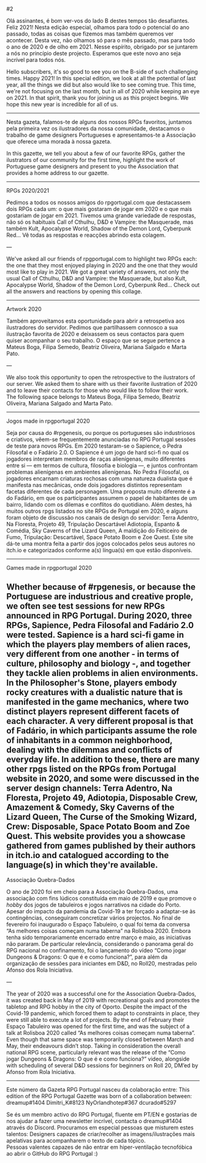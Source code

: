 #2

Olá assinantes, é bom ver-vos do lado B destes tempos tão desafiantes. Feliz 2021! Nesta edição especial, olhamos para todo o potencial do ano passado, todas as coisas que fizemos mas também queremos ver acontecer. Desta vez, não olhamos só para o mês passado, mas para todo o ano de 2020 e de olho em 2021. Nesse espírito, obrigado por se juntarem a nós no princípio deste projecto. Esperamos que este novo ano seja incrível para todos nós. 

Hello subscribers, it's so good to see you on the B-side of such challenging times. Happy 2021! In this special edition, we look at all the potential of last year, all the things we did but also would like to see coming true. This time, we're not focusing on the last month, but in all of 2020 while keeping an eye on 2021. In that spirit, thank you for joining us as this project begins. We hope this new year is incredible for all of us.

---

Nesta gazeta, falamos-te de alguns dos nossos RPGs favoritos, juntamos pela primeira vez os ilustradores da nossa comunidade, destacamos o trabalho de game designers Portugueses e apresentamos-te a Associação que oferece uma morada à nossa gazeta.

In this gazette, we tell you about a few of our favorite RPGs, gather the ilustrators of our community for the first time, highlight the work of Portuguese game designers and present to you the Association that provides a home address to our gazette.

---

RPGs 2020/2021

Pedimos a todos os nossos amigos do rpgortugal.com que destacassem dois RPGs cada um: o que mais gostaram de jogar em 2020 e o que mais gostariam de jogar em 2021. Tivemos uma grande variedade de respostas, não só os habituais Call of Cthulhu, D&D e Vampire: the Masquerade, mas também Kult, Apocalypse World, Shadow of the Demon Lord, Cyberpunk Red... Vê todas as respostas e reacções abrindo esta colagem.

—

We've asked all our friends of rpgportugal.com to highlight two RPGs each: the one that they most enjoyed playing in 2020 and the one that they would most like to play in 2021. We got a great variety of answers, not only the usual Call of Cthulhu, D&D and Vampire: the Masquerade, but also Kult, Apocalypse World, Shadow of the Demon Lord, Cyberpunk Red... Check out all the answers and reactions by opening this collage.

---

Artwork 2020

Também aproveitamos esta oportunidade para abrir a retrospetiva aos ilustradores do servidor. Pedimos que partilhassem connosco a sua ilustração favorita de 2020 e deixassem os seus contactos para quem quiser acompanhar o seu trabalho. O espaço que se segue pertence a Mateus Boga, Filipa Semedo, Beatriz Oliveira, Mariana Salgado e Marta Pato.

—

We also took this opportunity to open the retrospective to the ilustrators of our server. We asked them to share with us their favorite ilustration of 2020 and to leave their contacts for those who would like to follow their work. The following space belongs to Mateus Boga, Filipa Semedo, Beatriz Oliveira, Mariana Salgado and Marta Pato.

---

Jogos made in rpgportugal 2020

Seja por causa do #rpgenesis, ou porque os portugueses são industriosos e criativos, vêem-se frequentemente anunciadas no RPG Portugal sessões de teste para novos RPGs. Em 2020 testaram-se o Sapience, o Pedra Filosofal e o Fadário 2.0. O Sapience é um jogo de hard sci-fi no qual os jogadores interpretam membros de raças alienígenas, muito diferentes entre si — em termos de cultura, filosofia e biologia —, e juntos confrontam problemas alienígenas em ambientes alienígenas. No Pedra Filosofal, os jogadores encarnam criaturas rochosas com uma natureza dualista que é manifesta nas mecânicas, onde dois jogadores distintos representam facetas diferentes de cada personagem. Uma proposta muito diferente é a do Fadário, em que os participantes assumem o papel de habitantes de um bairro, lidando com os dilemas e conflitos do quotidiano. Além destes, há muitos outros rpgs listados no site RPGs de Portugal em 2020, e alguns foram objeto de discussão nos canais de design do servidor: Terra Adentro, Na Floresta, Projeto 49, Tripulação Descartável Adiotopia, Espanto & Comédia, Sky Caverns of the Lizard Queen, A maldição do Feiticeiro de Fumo, Tripulação: Descartável, Space Potato Boom e Zoe Quest. Este site dá-te uma montra feita a partir dos jogos colocados pelos seus autores no itch.io e categorizados conforme a(s) língua(s) em que estão disponíveis.

---
Games made in rpgportugal 2020

Whether because of #rpgenesis, or because the Portuguese are industrious and creative prople, we often see test sessions for new RPGs announced in RPG Portugal. During 2020, three RPGs,  Sapience, Pedra Filosofal and Fadário 2.0 were tested. Sapience is a hard sci-fi game in which the players play members of alien races, very different from one another - in terms of culture, philosophy and biology -, and together they tackle alien problems in alien environments. In the Philosopher's Stone, players embody rocky creatures with a dualistic nature that is manifested in the game mechanics, where two distinct players represent different facets of each character. A very different proposal is that of Fadário, in which participants assume the role of inhabitants in a common neighborhood, dealing with the dilemmas and conflicts of everyday life. In addition to these, there are many other rpgs listed on the RPGs from Portugal website in 2020, and some were discussed in the server design channels: Terra Adentro, Na Floresta, Projeto 49, Adiotopia, Disposable Crew, Amazement & Comedy, Sky Caverns of the Lizard Queen, The Curse of the Smoking Wizard, Crew: Disposable, Space Potato Boom and Zoe Quest. This website provides you a showcase gathered from games published by their authors in itch.io and catalogued according to the language(s) in which they're available.
---

Associação Quebra-Dados

O ano de 2020 foi em cheio para a Associação Quebra-Dados, uma associação com fins lúdicos constituída em maio de 2019 e que promove o _hobby_ dos jogos de tabuleiros e jogos narrativos na cidade do Porto. Apesar do impacto da pandemia da Covid-19 a ter forçado a adaptar-se às contingências, conseguiram concretizar vários projectos. No final de fevereiro foi inaugurado o Espaço Tabuleiro, o qual foi tema da conversa “As melhores coisas começam numa taberna” na Rolisboa 2020. Embora tenha sido temporariamente encerrado entre março e maio, as iniciativas não pararam. De particular relevância, considerando o panorama geral do RPG nacional no confinamento, foi o lançamento do vídeo “Como jogar Dungeons & Dragons: O que é e como funciona?”, para além da organização de sessões para iniciantes em D&D, no Roll20, mestradas pelo Afonso dos Rola Iniciativa.

—

The year of 2020 was a successful one for the Association Quebra-Dados, it was created back in May of 2019 with recreational goals and promotes the tabletop and RPG hobby in the city of Oporto. Despite the impact of the Covid-19 pandemic, which forced them to adapt to constraints in place, they were still able to execute a lot of projects. By the end of February their Espaço Tabuleiro was opened for the first time, and was the subject of a talk at Rolisboa 2020 called “As melhores coisas começam numa taberna”. Even though that same space was temporarily closed between March and May, their endeavours didn’t stop. Taking in consideration the overall national RPG scene, particularly relevant was the release of the “Como jogar Dungeons & Dragons: O que é e como funciona?” video, alongside with scheduling of several D&D sessions for beginners on Roll 20, DM’ed by Afonso from Rola Iniciativa.

---

Este número da Gazeta RPG Portugal nasceu da colaboração entre:
This edition of the RPG Portugal Gazette was born of a collaboration between:
dreamup#1404
Dimitri_K#8123
NyOrlandhotep#367
dcurado#5297

Se és um membro activo do RPG Portugal, fluente em PT/EN e gostarias de nos ajudar a fazer uma newsletter incrível, contacta o dreamup#1404 através do Discord. Procuramos em especial pessoas que misturem estes talentos:
Designers capazes de criar/recolher as imagens/ilustrações mais apelativas para acompanharem o texto de cada tópico.  
Pessoas valentes capazes de não entrar em hiper-ventilação tecnofóbica ao abrir o GitHub do RPG Portugal :) 
